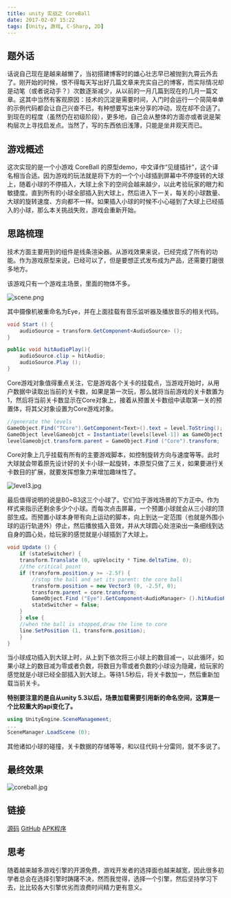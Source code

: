 ```yaml
---
title: unity 实战之 CoreBall
date: 2017-02-07 15:22
tags: [Unity, 游戏, C-Sharp, 2D]
---
```

## 题外话
话说自己现在是越来越懒了，当初搭建博客时的雄心壮志早已被抛到九霄云外去了。刚开始的时候，恨不得每天写出好几篇文章来充实自己的博客，而实际情况却是动笔（或者说动手？）次数逐渐减少，从以前的一月几篇到现在的几月一篇文章。这其中当然有客观原因：技术的沉淀是需要时间，入门时会运行一个简简单单的示例代码都会让自己兴奋不已，有种想要写出来分享的冲动，现在却不合适了。到现在的程度（虽然仍在初级阶段），更多地，自己会从整体的方面亦或者说是架构层次上寻找启发点。当然了，写的东西依旧浅薄，只能是坐井观天而已。


<!--more-->


## 游戏概述
这次实现的是一个小游戏 CoreBall 的原型demo，中文译作“见缝插针”，这个译名相当合适。因为游戏的玩法就是将下方的一个个小球插到屏幕中不停旋转的大球上，随着小球的不停插入，大球上余下的空间会越来越少，以此考验玩家的眼力和敏捷度。直到所有的小球全部插入到大球上，然后进入下一关，每关的小球数量、大球的旋转速度、方向都不一样。如果插入小球的时候不小心碰到了大球上已经插入的小球，那么本关挑战失败，游戏会重新开始。

## 思路梳理
技术方面主要用到的组件是线条渲染器。从游戏效果来说，已经完成了所有的功能。作为游戏原型来说，已经可以了，但是要想正式发布成为产品，还需要打磨很多地方。

该游戏只有一个游戏主场景，里面的物体不多。

![scene.png][1]

其中摄像机被重命名为Eye，并在上面挂载有音乐监听器及播放音乐的相关代码。
```cs
void Start () {
    audioSource = transform.GetComponent<AudioSource> ();   
}

public void hitAudioPlay(){
    audioSource.clip = hitAudio;
    audioSource.Play ();
}
```
Core游戏对象值得重点关注，它是游戏各个关卡的挂载点，当游戏开始时，从用户数据中读取出当前的关卡数，如果是第一次玩，那么就将当前游戏的关卡数置为1，然后将当前关卡数显示在Core对象上，接着从预置关卡数组中读取第一关的预置体，将其父对象设置为Core游戏对象。
```cs
//generate the levels
GameObject.Find("TCore").GetComponent<Text>().text = level.ToString();
GameObject levelGameobjct = Instantiate(levels[level-1]) as GameObject;
levelGameobjct.transform.parent = GameObject.Find ("Core").transform;
```
Core对象上几乎挂载有所有的主要游戏脚本，如控制旋转方向与速度等等。此时大球就会带着原先设计好的关卡小球一起旋转，本原型只做了三关，如果要进行关卡数目的扩展，就要发挥想象力来增加趣味性了。

![level3.jpg][2]

最后值得说明的说是B0~B3这三个小球了。它们位于游戏场景的下方正中。作为样式来指示还剩余多少个小球。而每次点击屏幕，一个预置小球就会从三小球的顶部生成。而预置小球本身带有向上运动的脚本，向上到达一定范围（也就是外围小球的运行轨道外）停止，然后播放插入音效，并从大球圆心处渲染出一条细线到达自身的圆心处，给玩家的感觉就是小球插到了大球上。
```cs
void Update () {
    if (stateSwitcher) {
    transform.Translate (0, upVelocity * Time.deltaTime, 0);
    //the critical point
    if (transform.position.y >= -2.5f) {
        //stop the ball and set its parent: the core ball
        transform.position = new Vector3 (0, -2.5f, 0);
        transform.parent = core.transform;
        GameObject.Find ("Eye").GetComponent<AudioManager> ().hitAudioPlay ();
        stateSwitcher = false;
    }
    } else {
    //when the ball is stopped,draw the line to core
    line.SetPosition (1, transform.position);
    }
}
```
当小球成功插入到大球上时，从上到下依次将三小球上的数目减一，以此循环，如果小球上的数目减为零或者负数，将数目为零或者负数的小球设为隐藏，给玩家的感觉就是小球已经全部插入到大球上。等待1.5秒后，将关卡数加一，然后重新加载当前关卡。

**特别要注意的是自从unity 5.3以后，场景加载需要引用新的命名空间，这算是一个比较重大的api变化了。**
```cs
using UnityEngine.SceneManagement;
...
SceneManager.LoadScene (0);
```
其他诸如小球的碰撞，关卡数据的存储等等，和以往代码十分雷同，就不多说了。

## 最终效果

![coreball.jpg][3]

## 链接

[源码][4]
[GitHub][5]
[APK程序][6]

## 思考
随着越来越多游戏引擎的开源免费，游戏开发者的选择面也越来越宽，因此很多初学者总会在选择引擎时踌躇不决，然而我觉得，选择一个引擎，然后坚持学习下去，比比较各大引擎优劣而浪费时间精力更有意义。



  [1]: /img/scene.png
  [2]: /img/level3.jpg
  [3]: /img/coreball.jpg
  [4]: http://www.chunqiuyiyu.com/usr/uploads/2017/02/2462223575.unitypackage
  [5]: https://github.com/chunqiuyiyu/unity-games/tree/master/CoreBall
  [6]: https://pan.baidu.com/s/1jILUVrw



